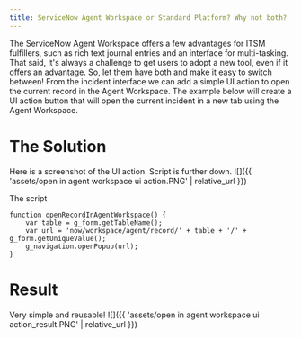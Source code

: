 ```yaml
---
title: ServiceNow Agent Workspace or Standard Platform? Why not both?
---
```


The ServiceNow Agent Workspace offers a few advantages for ITSM fulfillers, such as rich text journal entries and an interface for multi-tasking. That said, it's always a challenge to get users to adopt a new tool, even if it offers an advantage. So, let them have both and make it easy to switch between! From the incident interface we can add a simple UI action to open the current record in the Agent Workspace. The example below will create a UI action button that will open the current incident in a new tab using the Agent Workspace.

# The Solution
Here is a screenshot of the UI action. Script is further down.
![]({{ 'assets/open in agent workspace ui action.PNG' | relative_url }})

The script
```
function openRecordInAgentWorkspace() {
    var table = g_form.getTableName();
    var url = 'now/workspace/agent/record/' + table + '/' + g_form.getUniqueValue();
    g_navigation.openPopup(url);
}
```
# Result
Very simple and reusable!
![]({{ 'assets/open in agent workspace ui action_result.PNG' | relative_url }})

